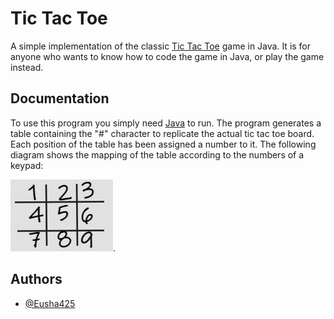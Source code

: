 # Tic Tac Toe

A simple implementation of the classic [Tic Tac Toe](https://en.wikipedia.org/wiki/Tic-tac-toe) game in Java. It is for anyone who wants to know how to code the game in Java, or play the game instead.

## Documentation

To use this program you simply need [Java](https://www.oracle.com/java/technologies/downloads/) to run. The program generates a table containing the "#" character to replicate the actual tic tac toe board. Each position of the table has been assigned a number to it.  The following diagram shows the mapping of the table according to the numbers of a keypad: 

![map picture](https://github.com/Eusha425/TicTacToe/blob/main/Table%20map.png).

## Authors

- [@Eusha425](https://github.com/Eusha425)
